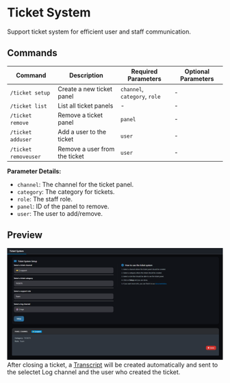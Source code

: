 # Ticket System

Support ticket system for efficient user and staff communication.

## Commands

| Command            | Description              | Required Parameters     | Optional Parameters |
|--------------------|--------------------------|-------------------------|--------------------|
| `/ticket setup`    | Create a new ticket panel| `channel`, `category`, `role` | -                  |
| `/ticket list`     | List all ticket panels   | -                       | -                  |
| `/ticket remove`   | Remove a ticket panel    | `panel`                 | -                  |
| `/ticket adduser`  | Add a user to the ticket | `user`                  | -                  |
| `/ticket removeuser`| Remove a user from the ticket | `user`              | -                  |

**Parameter Details:**
- `channel`: The channel for the ticket panel.
- `category`: The category for tickets.
- `role`: The staff role.
- `panel`: ID of the panel to remove.
- `user`: The user to add/remove.

## Preview

![Ticket System Interface](../assets/images/TicketSystem/TicketSystemInterface.png)
After closing a ticket, a [Transcript](transcript.md) will be created automatically and sent to the selectet Log channel and the user who created the ticket.

